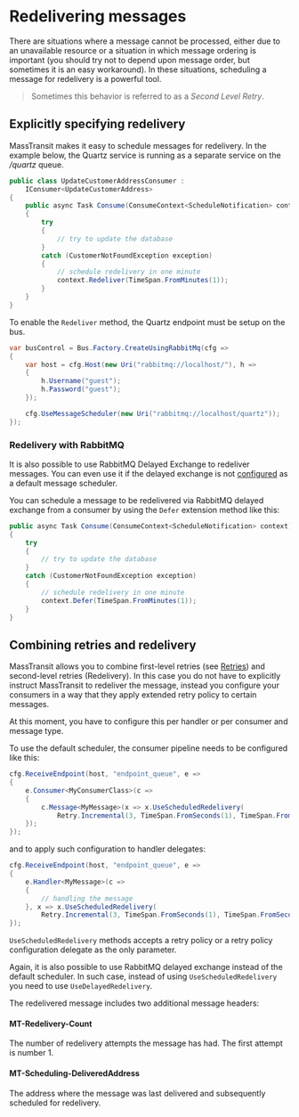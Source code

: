 # Redelivering messages

There are situations where a message cannot be processed, either due to an unavailable resource or a situation
in which message ordering is important (you should try not to depend upon message order, but sometimes it is an
easy workaround). In these situations, scheduling a message for redelivery is a powerful tool.

> Sometimes this behavior is referred to as a *Second Level Retry*.

## Explicitly specifying redelivery

MassTransit makes it easy to schedule messages for redelivery. In the example below, the Quartz service is running
as a separate service on the */quartz* queue.

```csharp
public class UpdateCustomerAddressConsumer :
    IConsumer<UpdateCustomerAddress>
{
    public async Task Consume(ConsumeContext<ScheduleNotification> context)
    {
        try
        {
            // try to update the database
        }
        catch (CustomerNotFoundException exception)
        {
            // schedule redelivery in one minute
            context.Redeliver(TimeSpan.FromMinutes(1));
        }
    }
}
```

To enable the `Redeliver` method, the Quartz endpoint must be setup on the bus.

```csharp
var busControl = Bus.Factory.CreateUsingRabbitMq(cfg =>
{
    var host = cfg.Host(new Uri("rabbitmq://localhost/"), h =>
    {
        h.Username("guest");
        h.Password("guest");
    });

    cfg.UseMessageScheduler(new Uri("rabbitmq://localhost/quartz"));
});
```

### Redelivery with RabbitMQ

It is also possible to use RabbitMQ Delayed Exchange to redeliver messages.
You can even use it if the delayed exchange is not [configured](rabbitmq-delayed.md)
as a default message scheduler.

You can schedule a message to be redelivered via RabbitMQ delayed exchange
from a consumer by using the `Defer` extension method like this:

```csharp
public async Task Consume(ConsumeContext<ScheduleNotification> context)
{
    try
    {
        // try to update the database
    }
    catch (CustomerNotFoundException exception)
    {
        // schedule redelivery in one minute
        context.Defer(TimeSpan.FromMinutes(1));
    }
}
```

## Combining retries and redelivery

MassTransit allows you to combine first-level retries (see [Retries](../retries.md))
and second-level retries (Redelivery). In this case you do not have to explicitly
instruct MassTransit to redeliver the message, instead you configure your consumers
in a way that they apply extended retry policy to certain messages.

At this moment, you have to configure this per handler or per consumer and message type.

To use the default scheduler, the consumer pipeline needs to be configured like this:

```csharp
cfg.ReceiveEndpoint(host, "endpoint_queue", e =>
{
    e.Consumer<MyConsumerClass>(c =>
    {
        c.Message<MyMessage>(x => x.UseScheduledRedelivery(
            Retry.Incremental(3, TimeSpan.FromSeconds(1), TimeSpan.FromSeconds(10))));
    });
});
```

and to apply such configuration to handler delegates:

```csharp
cfg.ReceiveEndpoint(host, "endpoint_queue", e =>
{
    e.Handler<MyMessage>(c =>
    {
        // handling the message
    }, x => x.UseScheduledRedelivery(
        Retry.Incremental(3, TimeSpan.FromSeconds(1), TimeSpan.FromSeconds(10))));
});
```

`UseScheduledRedelivery` methods accepts a retry policy or a retry policy configuration delegate
as the only parameter.

Again, it is also possible to use RabbitMQ delayed exchange instead of the default scheduler.
In such case, instead of using `UseScheduledRedelivery` you need to use `UseDelayedRedelivery`.

The redelivered message includes two additional message headers:

#### MT-Redelivery-Count
  The number of redelivery attempts the message has had. The first attempt is number 1.

#### MT-Scheduling-DeliveredAddress
  The address where the message was last delivered and subsequently scheduled for redelivery.
